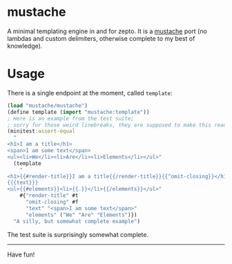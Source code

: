 # mustache

A minimal templating engine in and for zepto.
It is a [mustache](http://mustache.github.com) port (no lambdas and custom delimiters, otherwise complete to my best of knowledge).

# Usage

There is a single endpoint at the moment, called `template`:
```clojure
(load "mustache/mustache")
(define template (import "mustache:template"))
; Here is an example from the test suite;
; sorry for those weird linebreaks, they are supposed to make this readable (i know it's still a mess)
(minitest:assert-equal
  "
<h1>I am a title</h1>
<span>I am some text</span>
<ul><li>We</li><li>Are</li><li>Elements</li></ul>"
  (template
    "
<h1>{{#render-title}}I am a title{{/render-title}}{{^omit-closing}}</h1>{{/omit-closing}}
{{{text}}}
<ul>{{#elements}}<li>{{.}}</li>{{/elements}}</ul>"
    #{"render-title" #t
      "omit-closing" #f
      "text" "<span>I am some text</span>"
      "elements" ("We" "Are" "Elements")})
  "A silly, but somewhat complete example")
```

The test suite is surprisingly somewhat complete.

<hr/>
Have fun!
